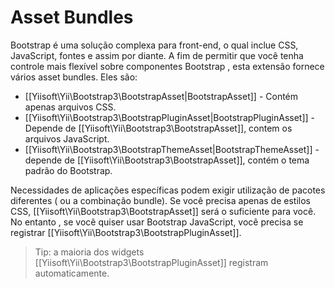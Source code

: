 Asset Bundles
=============

Bootstrap é uma solução complexa para front-end, o qual inclue CSS, JavaScript, fontes e assim por diante.
A fim de permitir que você tenha controle mais flexível sobre componentes Bootstrap , esta extensão fornece vários asset bundles. Eles são:

- [[Yiisoft\Yii\Bootstrap3\BootstrapAsset|BootstrapAsset]] - Contém apenas arquivos CSS.
- [[Yiisoft\Yii\Bootstrap3\BootstrapPluginAsset|BootstrapPluginAsset]] - Depende de [[Yiisoft\Yii\Bootstrap3\BootstrapAsset]], contem os arquivos JavaScript.
- [[Yiisoft\Yii\Bootstrap3\BootstrapThemeAsset|BootstrapThemeAsset]] - depende de [[Yiisoft\Yii\Bootstrap3\BootstrapAsset]], contém o tema padrão do Bootstrap.

Necessidades de aplicações específicas podem exigir utilização de pacotes diferentes ( ou a combinação bundle).
Se você precisa apenas de estilos CSS, [[Yiisoft\Yii\Bootstrap3\BootstrapAsset]] será o suficiente para você. No entanto , se
você quiser usar Bootstrap JavaScript, você precisa se registrar [[Yiisoft\Yii\Bootstrap3\BootstrapPluginAsset]].

> Tip: a maioria dos widgets [[Yiisoft\Yii\Bootstrap3\BootstrapPluginAsset]] registram automaticamente.
